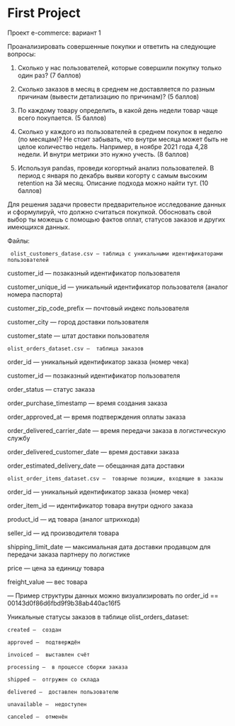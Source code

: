 # First Project
Проект e-commerce: вариант 1 

Проанализировать совершенные покупки и ответить на следующие вопросы:

1. Сколько у нас пользователей, которые совершили покупку только один раз? (7 баллов) 

2. Сколько заказов в месяц в среднем не доставляется по разным причинам (вывести детализацию по причинам)? (5 баллов)

3. По каждому товару определить, в какой день недели товар чаще всего покупается. (5 баллов)

4. Сколько у каждого из пользователей в среднем покупок в неделю (по месяцам)? Не стоит забывать, что внутри месяца может быть не целое количество недель. Например, в ноябре 2021 года 4,28 недели. И внутри метрики это нужно учесть. (8 баллов) 

5. Используя pandas, проведи когортный анализ пользователей. В период с января по декабрь выяви когорту с самым высоким retention на 3й месяц. Описание подхода можно найти тут. (10 баллов)



Для решения задачи провести предварительное исследование данных и сформулируй, что должно считаться покупкой. Обосновать свой выбор ты можешь с помощью фактов оплат, статусов заказов и других имеющихся данных.

Файлы:

     olist_customers_datase.csv — таблица с уникальными идентификаторами пользователей

customer_id — позаказный идентификатор пользователя

customer_unique_id —  уникальный идентификатор пользователя  (аналог номера паспорта)

customer_zip_code_prefix —  почтовый индекс пользователя

customer_city —  город доставки пользователя

customer_state —  штат доставки пользователя

    olist_orders_dataset.csv —  таблица заказов

order_id —  уникальный идентификатор заказа (номер чека)

customer_id —  позаказный идентификатор пользователя

order_status —  статус заказа

order_purchase_timestamp —  время создания заказа

order_approved_at —  время подтверждения оплаты заказа

order_delivered_carrier_date —  время передачи заказа в логистическую службу

order_delivered_customer_date —  время доставки заказа

order_estimated_delivery_date —  обещанная дата доставки

    olist_order_items_dataset.csv —  товарные позиции, входящие в заказы

order_id —  уникальный идентификатор заказа (номер чека)

order_item_id —  идентификатор товара внутри одного заказа

product_id —  ид товара (аналог штрихкода)

seller_id — ид производителя товара

shipping_limit_date —  максимальная дата доставки продавцом для передачи заказа партнеру по логистике

price —  цена за единицу товара

freight_value —  вес товара

— Пример структуры данных можно визуализировать по order_id == 00143d0f86d6fbd9f9b38ab440ac16f5

Уникальные статусы заказов в таблице olist_orders_dataset:

    created —  создан

    approved —  подтверждён

    invoiced —  выставлен счёт

    processing —  в процессе сборки заказа

    shipped —  отгружен со склада

    delivered —  доставлен пользователю 

    unavailable —  недоступен

    canceled —  отменён
